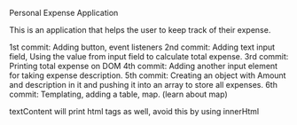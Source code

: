 Personal Expense Application

This is an application that helps the user to keep track of their expense.

1st commit: Adding button, event listeners
2nd commit: Adding text input field, Using the value from input field to calculate total expense.
3rd commit: Printing total expense on DOM
4th commit: Adding another input element for taking expense description.
5th commit: Creating an object with Amount and description in it and pushing it into an array to store all expenses.
6th commit: Templating, adding a table, map. (learn about map)



textContent will print html tags as well, avoid this by using innerHtml
